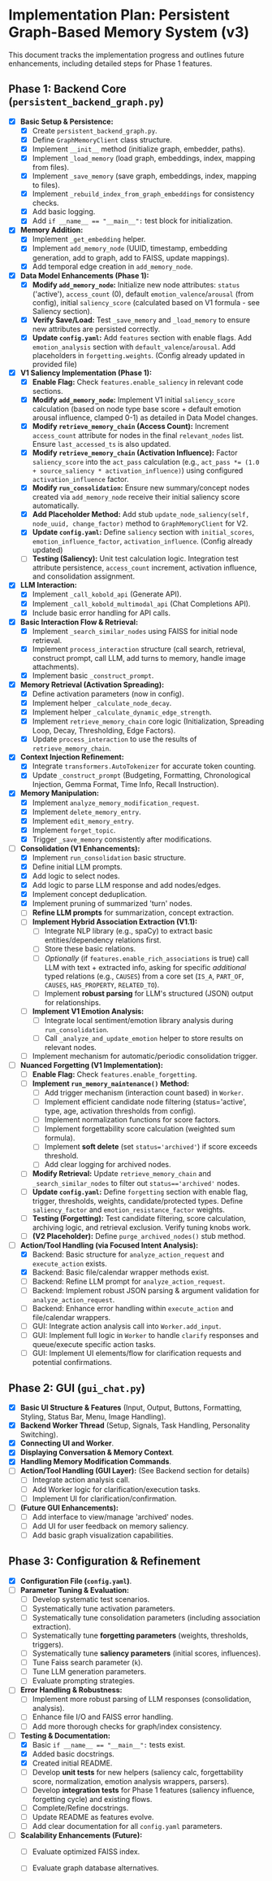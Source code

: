 # Implementation Plan: Persistent Graph-Based Memory System (v3)

This document tracks the implementation progress and outlines future enhancements, including detailed steps for Phase 1 features.

## Phase 1: Backend Core (`persistent_backend_graph.py`)

-   [x] **Basic Setup & Persistence:**
    -   [x] Create `persistent_backend_graph.py`.
    -   [x] Define `GraphMemoryClient` class structure.
    -   [x] Implement `__init__` method (initialize graph, embedder, paths).
    -   [x] Implement `_load_memory` (load graph, embeddings, index, mapping from files).
    -   [x] Implement `_save_memory` (save graph, embeddings, index, mapping to files).
    -   [x] Implement `_rebuild_index_from_graph_embeddings` for consistency checks.
    -   [x] Add basic logging.
    -   [x] Add `if __name__ == "__main__":` test block for initialization.
-   [x] **Memory Addition:**
    -   [x] Implement `_get_embedding` helper.
    -   [x] Implement `add_memory_node` (UUID, timestamp, embedding generation, add to graph, add to FAISS, update mappings).
    -   [x] Add temporal edge creation in `add_memory_node`.
-   [x] **Data Model Enhancements (Phase 1):**
    -   [x] **Modify `add_memory_node`:** Initialize new node attributes: `status` ('active'), `access_count` (0), default `emotion_valence`/`arousal` (from config), initial `saliency_score` (calculated based on V1 formula - see Saliency section).
    -   [x] **Verify Save/Load:** Test `_save_memory` and `_load_memory` to ensure new attributes are persisted correctly.
    -   [x] **Update `config.yaml`:** Add `features` section with enable flags. Add `emotion_analysis` section with `default_valence`/`arousal`. Add placeholders in `forgetting.weights`. (Config already updated in provided file)
-   [x] **V1 Saliency Implementation (Phase 1):**
    -   [x] **Enable Flag:** Check `features.enable_saliency` in relevant code sections.
    * [x] **Modify `add_memory_node`:** Implement V1 initial `saliency_score` calculation (based on node type base score + default emotion arousal influence, clamped 0-1) as detailed in Data Model changes.
    * [x] **Modify `retrieve_memory_chain` (Access Count):** Increment `access_count` attribute for nodes in the final `relevant_nodes` list. Ensure `last_accessed_ts` is also updated.
    * [x] **Modify `retrieve_memory_chain` (Activation Influence):** Factor `saliency_score` into the `act_pass` calculation (e.g., `act_pass *= (1.0 + source_saliency * activation_influence)`) using configured `activation_influence` factor.
    * [x] **Modify `run_consolidation`:** Ensure new summary/concept nodes created via `add_memory_node` receive their initial saliency score automatically.
    * [x] **Add Placeholder Method:** Add stub `update_node_saliency(self, node_uuid, change_factor)` method to `GraphMemoryClient` for V2.
    * [x] **Update `config.yaml`:** Define `saliency` section with `initial_scores`, `emotion_influence_factor`, `activation_influence`. (Config already updated)
    * [ ] **Testing (Saliency):** Unit test calculation logic. Integration test attribute persistence, `access_count` increment, activation influence, and consolidation assignment.
-   [x] **LLM Interaction:**
    -   [x] Implement `_call_kobold_api` (Generate API).
    -   [x] Implement `_call_kobold_multimodal_api` (Chat Completions API).
    -   [x] Include basic error handling for API calls.
-   [x] **Basic Interaction Flow & Retrieval:**
    -   [x] Implement `_search_similar_nodes` using FAISS for initial node retrieval.
    -   [x] Implement `process_interaction` structure (call search, retrieval, construct prompt, call LLM, add turns to memory, handle image attachments).
    -   [x] Implement basic `_construct_prompt`.
-   [x] **Memory Retrieval (Activation Spreading):**
    -   [x] Define activation parameters (now in config).
    -   [x] Implement helper `_calculate_node_decay`.
    -   [x] Implement helper `_calculate_dynamic_edge_strength`.
    -   [x] Implement `retrieve_memory_chain` core logic (Initialization, Spreading Loop, Decay, Thresholding, Edge Factors).
    -   [x] Update `process_interaction` to use the results of `retrieve_memory_chain`.
-   [x] **Context Injection Refinement:**
    -   [x] Integrate `transformers.AutoTokenizer` for accurate token counting.
    -   [x] Update `_construct_prompt` (Budgeting, Formatting, Chronological Injection, Gemma Format, Time Info, Recall Instruction).
-   [x] **Memory Manipulation:**
    -   [x] Implement `analyze_memory_modification_request`.
    -   [x] Implement `delete_memory_entry`.
    -   [x] Implement `edit_memory_entry`.
    -   [x] Implement `forget_topic`.
    -   [x] Trigger `_save_memory` consistently after modifications.
-   [ ] **Consolidation (V1 Enhancements):**
    -   [x] Implement `run_consolidation` basic structure.
    -   [x] Define initial LLM prompts.
    -   [x] Add logic to select nodes.
    -   [x] Add logic to parse LLM response and add nodes/edges.
    -   [x] Implement concept deduplication.
    -   [x] Implement pruning of summarized 'turn' nodes.
    -   [ ] **Refine LLM prompts** for summarization, concept extraction.
    -   [ ] **Implement Hybrid Association Extraction (V1.1):**
        -   [ ] Integrate NLP library (e.g., spaCy) to extract basic entities/dependency relations first.
        -   [ ] Store these basic relations.
        -   [ ] *Optionally* (if `features.enable_rich_associations` is true) call LLM with text + extracted info, asking for specific *additional* typed relations (e.g., `CAUSES`) from a core set (`IS_A`, `PART_OF`, `CAUSES`, `HAS_PROPERTY`, `RELATED_TO`).
        -   [ ] Implement **robust parsing** for LLM's structured (JSON) output for relationships.
    -   [ ] **Implement V1 Emotion Analysis:**
        -   [ ] Integrate local sentiment/emotion library analysis during `run_consolidation`.
        -   [ ] Call `_analyze_and_update_emotion` helper to store results on relevant nodes.
    -   [ ] Implement mechanism for automatic/periodic consolidation trigger.
-   [ ] **Nuanced Forgetting (V1 Implementation):**
    -   [ ] **Enable Flag:** Check `features.enable_forgetting`.
    * [ ] **Implement `run_memory_maintenance()` Method:**
        -   [ ] Add trigger mechanism (interaction count based) in `Worker`.
        -   [ ] Implement efficient candidate node filtering (status='active', type, age, activation thresholds from config).
        -   [ ] Implement normalization functions for score factors.
        -   [ ] Implement forgettability score calculation (weighted sum formula).
        -   [ ] Implement **soft delete** (set `status='archived'`) if score exceeds threshold.
        -   [ ] Add clear logging for archived nodes.
    * [ ] **Modify Retrieval:** Update `retrieve_memory_chain` and `_search_similar_nodes` to filter out `status=='archived'` nodes.
    * [ ] **Update `config.yaml`:** Define `forgetting` section with enable flag, trigger, thresholds, weights, candidate/protected types. Define `saliency_factor` and `emotion_resistance_factor` weights.
    * [ ] **Testing (Forgetting):** Test candidate filtering, score calculation, archiving logic, and retrieval exclusion. Verify tuning knobs work.
    * [ ] **(V2 Placeholder):** Define `purge_archived_nodes()` stub method.
-   [ ] **Action/Tool Handling (via Focused Intent Analysis):**
    -   [x] Backend: Basic structure for `analyze_action_request` and `execute_action` exists.
    -   [x] Backend: Basic file/calendar wrapper methods exist.
    -   [ ] Backend: Refine LLM prompt for `analyze_action_request`.
    -   [ ] Backend: Implement robust JSON parsing & argument validation for `analyze_action_request`.
    -   [ ] Backend: Enhance error handling within `execute_action` and file/calendar wrappers.
    -   [ ] GUI: Integrate action analysis call into `Worker.add_input`.
    -   [ ] GUI: Implement full logic in `Worker` to handle `clarify` responses and queue/execute specific action tasks.
    -   [ ] GUI: Implement UI elements/flow for clarification requests and potential confirmations.

## Phase 2: GUI (`gui_chat.py`)

-   [x] **Basic UI Structure & Features** (Input, Output, Buttons, Formatting, Styling, Status Bar, Menu, Image Handling).
-   [x] **Backend Worker Thread** (Setup, Signals, Task Handling, Personality Switching).
-   [x] **Connecting UI and Worker**.
-   [x] **Displaying Conversation & Memory Context**.
-   [x] **Handling Memory Modification Commands**.
-   [ ] **Action/Tool Handling (GUI Layer):** (See Backend section for details)
    -   [ ] Integrate action analysis call.
    -   [ ] Add Worker logic for clarification/execution tasks.
    -   [ ] Implement UI for clarification/confirmation.
-   [ ] **(Future GUI Enhancements):**
    -   [ ] Add interface to view/manage 'archived' nodes.
    -   [ ] Add UI for user feedback on memory saliency.
    -   [ ] Add basic graph visualization capabilities.

## Phase 3: Configuration & Refinement

-   [x] **Configuration File (`config.yaml`)**.
-   [ ] **Parameter Tuning & Evaluation:**
    -   [ ] Develop systematic test scenarios.
    -   [ ] Systematically tune activation parameters.
    -   [ ] Systematically tune consolidation parameters (including association extraction).
    -   [ ] Systematically tune **forgetting parameters** (weights, thresholds, triggers).
    -   [ ] Systematically tune **saliency parameters** (initial scores, influences).
    -   [ ] Tune Faiss search parameter (`k`).
    -   [ ] Tune LLM generation parameters.
    -   [ ] Evaluate prompting strategies.
-   [ ] **Error Handling & Robustness:**
    -   [ ] Implement more robust parsing of LLM responses (consolidation, analysis).
    -   [ ] Enhance file I/O and FAISS error handling.
    -   [ ] Add more thorough checks for graph/index consistency.
-   [ ] **Testing & Documentation:**
    -   [x] Basic `if __name__ == "__main__":` tests exist.
    -   [x] Added basic docstrings.
    -   [x] Created initial README.
    -   [ ] Develop **unit tests** for new helpers (saliency calc, forgettability score, normalization, emotion analysis wrappers, parsers).
    -   [ ] Develop **integration tests** for Phase 1 features (saliency influence, forgetting cycle) and existing flows.
    -   [ ] Complete/Refine docstrings.
    -   [ ] Update README as features evolve.
    -   [ ] Add clear documentation for all `config.yaml` parameters.
-   [ ] **Scalability Enhancements (Future):**
    -   [ ] Evaluate optimized FAISS index.
    -   [ ] Evaluate graph database alternatives.

